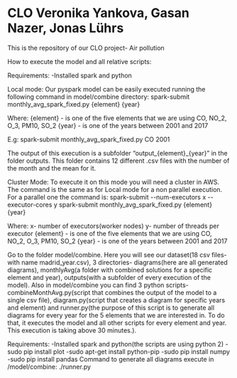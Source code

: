 # CLO Veronika Yankova, Gasan Nazer, Jonas Lührs
This is the repository of our CLO project- Air pollution

How to execute the model and all relative scripts:

Requirements:
-Installed spark and python

Local mode:
Our pyspark model can be easily executed running the following command in model/combine directory:
spark-submit monthly_avg_spark_fixed.py {element} {year}

Where:
{element} - is one of the five elements that we are using CO, NO_2, O_3, PM10, SO_2
{year} - is one of the years between 2001 and 2017

E.g: spark-submit monthly_avg_spark_fixed.py CO 2001

The output of this execution is a subfolder “output_{element}_{year}” in the folder outputs.
This folder contains 12 different .csv files with the number of the month and the mean for it.

Cluster Mode:
To execute it on this mode you will need a cluster in AWS. The command is the same as for Local mode for a non parallel execution. For a parallel one the command is:
spark-submit --num-executors x --executor-cores y spark-submit monthly_avg_spark_fixed.py {element} {year}

Where:
x- number of executors(worker nodes)
y- number of threads per executor 
{element} - is one of the five elements that we are using CO, NO_2, O_3, PM10, SO_2
{year} - is one of the years between 2001 and 2017



Go to the folder model/combine. Here you will see our dataset(18 csv files- with name madrid_year.csv), 3 directories- diagrams(here are all generated diagrams), monthlyAvg(a folder with combined solutions for a specific element and year), outputs(with a subfolder of every execution of the model). Also in model/combine you can find 3 python scripts- combineMonthAvg.py(script that combines the output of the model to a single csv file), diagram.py(script that creates a diagram for specific years and element) and runner.py(the purpose of this script is to generate all diagrams for every year for the 5 elements that we are interested in. To do that, it executes the model and all other scripts for every element and year. This execution is taking above 30 minutes.).

Requirements:
-Installed spark and python(the scripts are using python 2)
-sudo pip install plot
-sudo apt-get install python-pip
-sudo pip install numpy
-sudo pip install pandas
Command to generate all diagrams execute in /model/combine:
./runner.py

